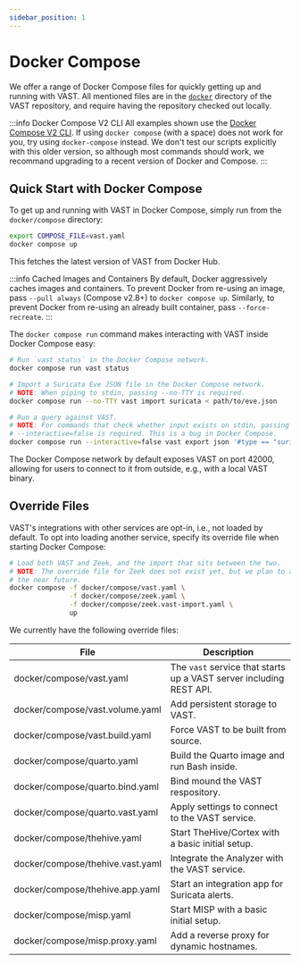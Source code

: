 ```yaml
---
sidebar_position: 1
---
```


# Docker Compose

We offer a range of Docker Compose files for quickly getting up and running with
VAST. All mentioned files are in the [`docker`][vast-repo-docker] directory of
the VAST repository, and require having the repository checked out locally.

[vast-repo-docker]: https://github.com/tenzir/vast/tree/master/docker

:::info Docker Compose V2 CLI
All examples shown use the [Docker Compose V2 CLI][docker-compose-v2-cli]. If
using `docker compose` (with a space) does not work for you, try using
`docker-compose` instead. We don't test our scripts explicitly with this older
version, so although most commands should work, we recommand upgrading to a
recent version of Docker and Compose.
:::

[docker-compose-v2-cli]: https://docs.docker.com/compose/#compose-v2-and-the-new-docker-compose-command

## Quick Start with Docker Compose

To get up and running with VAST in Docker Compose, simply run from the
`docker/compose` directory:
```bash
export COMPOSE_FILE=vast.yaml
docker compose up
```

This fetches the latest version of VAST from Docker Hub.

:::info Cached Images and Containers
By default, Docker aggressively caches images and containers. To prevent Docker
from re-using an image, pass `--pull always` (Compose v2.8+) to `docker compose
up`. Similarly, to prevent Docker from re-using an already built container, pass
`--force-recreate`.
:::

The `docker compose run` command makes interacting with VAST inside Docker
Compose easy:

```bash
# Run `vast status` in the Docker Compose network.
docker compose run vast status

# Import a Suricata Eve JSON file in the Docker Compose network.
# NOTE: When piping to stdin, passing --no-TTY is required.
docker compose run --no-TTY vast import suricata < path/to/eve.json

# Run a query against VAST.
# NOTE: For commands that check whether input exists on stdin, passing
# --interactive=false is required. This is a bug in Docker Compose.
docker compose run --interactive=false vast export json '#type == "suricata.alert"'
```

The Docker Compose network by default exposes VAST on port 42000, allowing for
users to connect to it from outside, e.g., with a local VAST binary.

## Override Files

VAST's integrations with other services are opt-in, i.e., not loaded by default.
To opt into loading another service, specify its override file when starting
Docker Compose:

```bash
# Load both VAST and Zeek, and the import that sits between the two.
# NOTE: The override file for Zeek does not exist yet, but we plan to add it in
# the near future.
docker compose -f docker/compose/vast.yaml \
               -f docker/compose/zeek.yaml \
               -f docker/compose/zeek.vast-import.yaml \
               up
```

We currently have the following override files:

|File|Description|
|-|-|
|docker/compose/vast.yaml|The `vast` service that starts up a VAST server including REST API.|
|docker/compose/vast.volume.yaml|Add persistent storage to VAST.|
|docker/compose/vast.build.yaml|Force VAST to be built from source.|
|docker/compose/quarto.yaml|Build the Quarto image and run Bash inside.|
|docker/compose/quarto.bind.yaml|Bind mound the VAST respository.|
|docker/compose/quarto.vast.yaml|Apply settings to connect to the VAST service.|
|docker/compose/thehive.yaml|Start TheHive/Cortex with a basic initial setup.|
|docker/compose/thehive.vast.yaml|Integrate the Analyzer with the VAST service.|
|docker/compose/thehive.app.yaml|Start an integration app for Suricata alerts.|
|docker/compose/misp.yaml|Start MISP with a basic initial setup.|
|docker/compose/misp.proxy.yaml|Add a reverse proxy for dynamic hostnames.|
